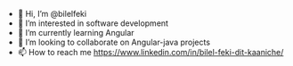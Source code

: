 - 👋 Hi, I’m @bilelfeki
- 👀 I’m interested in software development
- 🌱 I’m currently learning Angular 
- 💞️ I’m looking to collaborate on Angular-java projects 
- 📫 How to reach me https://www.linkedin.com/in/bilel-feki-dit-kaaniche/

<!---
bilelfeki/bilelfeki is a ✨ special ✨ repository because its `README.md` (this file) appears on your GitHub profile.
You can click the Preview link to take a look at your changes.
--->
